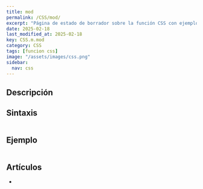 ```yaml
---
title: mod
permalink: /CSS/mod/
excerpt: "Página de estado de borrador sobre la función CSS con ejemplos y sintaxis."
date: 2025-02-18
last_modified_at: 2025-02-18
key: CSS.m.mod
category: CSS
tags: [funcion css]
image: "/assets/images/css.png"
sidebar:
  nav: css
---
```


## Descripción


## Sintaxis


```css

```


## Ejemplo


```css

```


## Artículos

- 
